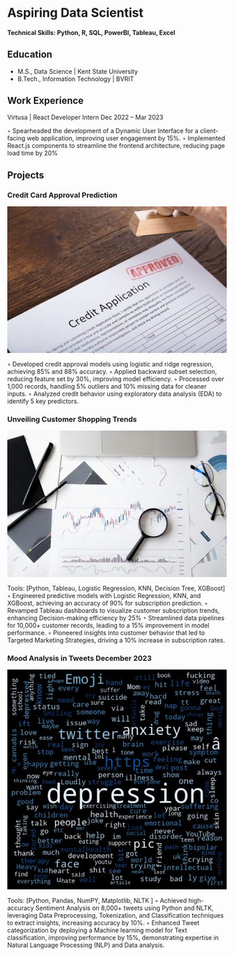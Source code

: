 # Aspiring Data Scientist

#### Technical Skills: Python, R, SQL, PowerBI, Tableau, Excel

## Education
- M.S., Data Science | Kent State University
- B.Tech., Information Technology | BVRIT

## Work Experience

Virtusa | React Developer Intern                                   Dec 2022 – Mar 2023

◦ Spearheaded the development of a Dynamic User Interface for a client-facing web application,
improving user engagement by 15%.
◦ Implemented React.js components to streamline the frontend architecture, reducing page load time by 20%


## Projects
### Credit Card Approval Prediction
	 
![Credit](web/Credit.jpg)
            
◦ Developed credit approval models using logistic and ridge regression, achieving 85% and 88% accuracy. 
◦ Applied backward subset selection, reducing feature set by 30%, improving model efficiency.
◦ Processed over 1,000 records, handling 5% outliers and 10% missing data for cleaner inputs. 
◦ Analyzed credit behavior using exploratory data analysis (EDA) to identify 5 key predictors.


### Unveiling Customer Shopping Trends 	


![Trends](web/Trends.jpg)

			    
Tools: [Python, Tableau, Logistic Regression, KNN, Decision Tree, XGBoost]
◦ Engineered predictive models with Logistic Regression, KNN, and XGBoost, achieving an accuracy of
90% for subscription prediction.
◦ Revamped Tableau dashboards to visualize customer subscription trends, enhancing Decision-making
efficiency by 25%
◦ Streamlined data pipelines for 10,000+ customer records, leading to a 15% improvement in model
performance.
◦ Pioneered insights into customer behavior that led to Targeted Marketing Strategies, driving a 10%
increase in subscription rates.


### Mood Analysis in Tweets December 2023 

![Moods](web/Moods.jpg)

Tools: [Python, Pandas, NumPY, Matplotlib, NLTK ]
◦ Achieved high-accuracy Sentiment Analysis on 8,000+ tweets using Python and NLTK, leveraging Data
Preprocessing, Tokenization, and Classification techniques to extract insights, increasing accuracy by 10%.
◦ Enhanced Tweet categorization by deploying a Machine learning model for Text classification, improving performance by 15%, demonstrating expertise in Natural Language Processing (NLP) and Data analysis.
